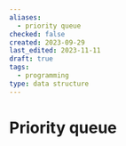 ```yaml
---
aliases:
  - priority queue
checked: false
created: 2023-09-29
last_edited: 2023-11-11
draft: true
tags:
  - programming
type: data structure
---
```

# Priority queue
